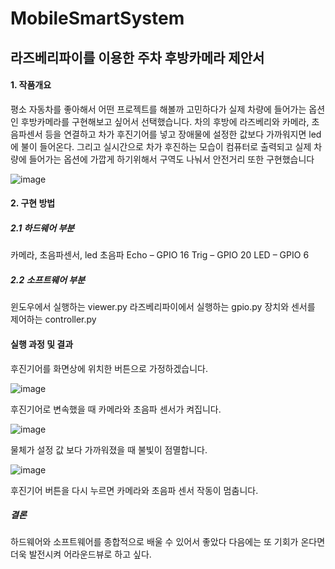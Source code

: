 # MobileSmartSystem
## 라즈베리파이를 이용한 주차 후방카메라 제안서

<h4>1. 작품개요</h4>
평소 자동차를 좋아해서 어떤 프로젝트를 해볼까 고민하다가 실제 차량에 들어가는 옵션인 후방카메라를 구현해보고 싶어서 선택했습니다. 차의 후방에 라즈베리와 카메라, 초음파센서 등을 연결하고 차가 후진기어를 넣고 장애물에 설정한 값보다 가까워지면 led에 불이 들어온다. 그리고 실시간으로 차가 후진하는 모습이 컴퓨터로 출력되고 실제 차량에 들어가는 옵션에 가깝게 하기위해서 구역도 나눠서 안전거리 또한 구현했습니다

![image](https://github.com/JungHanLeee/MobileSmartSystem/assets/89134202/36bc4db8-ccd4-4be6-92cd-31198f47e264)

<h4>2. 구현 방법</h4>
<h5>2.1 하드웨어 부분</h5>
카메라, 초음파센서, led
초음파 Echo – GPIO 16
       Trig – GPIO 20
	LED – GPIO 6

<h5>2.2 소프트웨어 부분</h5>
윈도우에서 실행하는 viewer.py
라즈베리파이에서 실행하는 gpio.py
장치와 센서를 제어하는 controller.py

<h4>실행 과정 및 결과</h4>
후진기어를 화면상에 위치한 버튼으로 가정하겠습니다.

![image](https://github.com/JungHanLeee/MobileSmartSystem/assets/89134202/da81fd3e-4e33-4afb-83c7-1cb873c6cd38)

후진기어로 변속했을 때 카메라와 초음파 센서가 켜집니다.

![image](https://github.com/JungHanLeee/MobileSmartSystem/assets/89134202/5168aaf5-e96f-4d69-9408-4c4d2fc9f124)

물체가 설정 값 보다 가까워졌을 때 불빛이 점멸합니다.

![image](https://github.com/JungHanLeee/MobileSmartSystem/assets/89134202/8f24b027-922a-40e2-886c-9e1e9f4e4034)

후진기어 버튼을 다시 누르면 카메라와 초음파 센서 작동이 멈춤니다.

<h5>결론</h5>
하드웨어와 소프트웨어를 종합적으로 배울 수 있어서 좋았다 다음에는 또 기회가 온다면 더욱 발전시켜 어라운드뷰로 하고 싶다.
